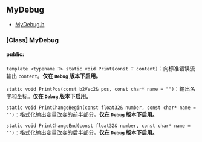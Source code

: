 ## MyDebug

- [MyDebug.h](../src/MyDebug.h)

### **[Class]** MyDebug

#### public:

`template <typename T> static void Print(const T content)`：向标准错误流输出 `content`。**仅在 `Debug` 版本下启用。**

`static void PrintPos(const b2Vec2& pos, const char* name = "")`：输出名字和坐标。**仅在 `Debug` 版本下启用。**

`static void PrintChangeBegin(const float32& number, const char* name = "")`：格式化输出变量改变的前半部分。**仅在 `Debug` 版本下启用。**

`static void PrintChangeEnd(const float32& number, const char* name = "")`：格式化输出变量改变的后半部分。**仅在 `Debug` 版本下启用。**